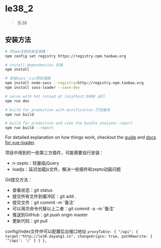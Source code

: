 # le38_2

> 乐38

## 安装方法

``` bash
# 将npm注册到淘宝镜像：
npm config set registry https://registry.npm.taobao.org

# install dependencies 安装
npm install

# 安装sass：css预处理器
npm install node-sass --registry=http://registry.npm.taobao.org 
npm install sass-loader --save-dev

# serve with hot reload at localhost:8080 运行
npm run dev

# build for production with minification 打包编译
npm run build

# build for production and view the bundle analyzer report
npm run build --report
```

For detailed explanation on how things work, checkout the [guide](http://vuejs-templates.github.io/webpack/) and [docs for vue-loader](http://vuejs.github.io/vue-loader).



项目中用到的一些第三方插件，可能需要自行安装：

-   n-zepto：轻量级jQuery
-   loadjs：延迟加载js文件，解决一些插件和zepto动画问题



Git提交方法：

-   查看状态：git status
-   提交所有文件到缓冲区：git add .
-   提交文件：git commit -m '备注' 
-   可以用次命令代替以上二者：git commit -a -m '备注'
-   推送到GitHub：git push origin master
-   更新代码：git pull


config/index文件中可以配置后台接口地址
``
proxyTable: {
        "/api": {        
            target:"http://le38.dayang1.cn",
            changeOrigin: true,
            pathRewrite: {
              '^/api': '/'
            }
        }
    },
``
